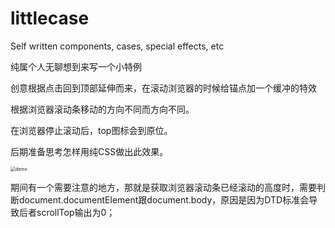 # littlecase
Self written components, cases, special effects, etc

纯属个人无聊想到来写一个小特例

创意根据点击回到顶部延伸而来，在滚动浏览器的时候给锚点加一个缓冲的特效

根据浏览器滚动条移动的方向不同而方向不同。

在浏览器停止滚动后，top图标会到原位。

后期准备思考怎样用纯CSS做出此效果。



<img src="C:\Users\JayGuan\Desktop\demo.gif" alt="demo" style="zoom:50%;" />

期间有一个需要注意的地方，那就是获取浏览器滚动条已经滚动的高度时，需要判断document.documentElement跟document.body，原因是因为DTD标准会导致后者scrollTop输出为0；

